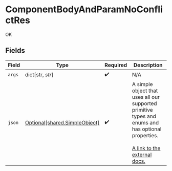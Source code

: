 # ComponentBodyAndParamNoConflictRes

OK


## Fields

| Field                                                                                                                                                             | Type                                                                                                                                                              | Required                                                                                                                                                          | Description                                                                                                                                                       |
| ----------------------------------------------------------------------------------------------------------------------------------------------------------------- | ----------------------------------------------------------------------------------------------------------------------------------------------------------------- | ----------------------------------------------------------------------------------------------------------------------------------------------------------------- | ----------------------------------------------------------------------------------------------------------------------------------------------------------------- |
| `args`                                                                                                                                                            | dict[str, *str*]                                                                                                                                                  | :heavy_check_mark:                                                                                                                                                | N/A                                                                                                                                                               |
| `json`                                                                                                                                                            | [Optional[shared.SimpleObject]](undefined/models/shared/simpleobject.md)                                                                                          | :heavy_check_mark:                                                                                                                                                | A simple object that uses all our supported primitive types and enums and has optional properties.<br/><br/>[A link to the external docs.](https://docs.speakeasyapi.dev) |